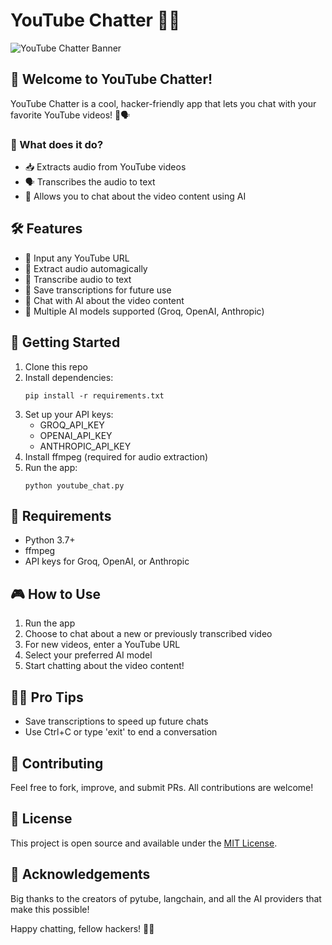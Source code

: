 # YouTube Chatter 🎥💬

![YouTube Chatter Banner](banner.png)

## 🚀 Welcome to YouTube Chatter!

YouTube Chatter is a cool, hacker-friendly app that lets you chat with your favorite YouTube videos! 🤖🗣️

### 🎯 What does it do?

- 📥 Extracts audio from YouTube videos
- 🗣️ Transcribes the audio to text
- 💬 Allows you to chat about the video content using AI

## 🛠️ Features

- 🔗 Input any YouTube URL
- 🎵 Extract audio automagically
- 📝 Transcribe audio to text
- 💾 Save transcriptions for future use
- 🤖 Chat with AI about the video content
- 🧠 Multiple AI models supported (Groq, OpenAI, Anthropic)

## 🚀 Getting Started

1. Clone this repo
2. Install dependencies:
   ```
   pip install -r requirements.txt
   ```
3. Set up your API keys:
   - GROQ_API_KEY
   - OPENAI_API_KEY
   - ANTHROPIC_API_KEY
4. Install ffmpeg (required for audio extraction)
5. Run the app:
   ```
   python youtube_chat.py
   ```

## 🔧 Requirements

- Python 3.7+
- ffmpeg
- API keys for Groq, OpenAI, or Anthropic

## 🎮 How to Use

1. Run the app
2. Choose to chat about a new or previously transcribed video
3. For new videos, enter a YouTube URL
4. Select your preferred AI model
5. Start chatting about the video content!

## 🧙‍♂️ Pro Tips

- Save transcriptions to speed up future chats
- Use Ctrl+C or type 'exit' to end a conversation

## 🤝 Contributing

Feel free to fork, improve, and submit PRs. All contributions are welcome!

## 📜 License

This project is open source and available under the [MIT License](LICENSE).

## 🙏 Acknowledgements

Big thanks to the creators of pytube, langchain, and all the AI providers that make this possible!

Happy chatting, fellow hackers! 🚀🎉
